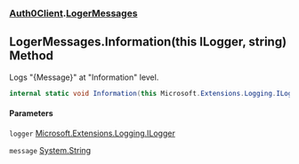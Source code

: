 ### [Auth0Client](../index.md 'Auth0Client').[LogerMessages](index.md 'Auth0Client\.LogerMessages')

## LogerMessages\.Information\(this ILogger, string\) Method

Logs "\{Message\}" at "Information" level\.

```csharp
internal static void Information(this Microsoft.Extensions.Logging.ILogger logger, string message);
```
#### Parameters

<a name='Auth0Client.LogerMessages.Information(thisMicrosoft.Extensions.Logging.ILogger,string).logger'></a>

`logger` [Microsoft\.Extensions\.Logging\.ILogger](https://learn.microsoft.com/en-us/dotnet/api/microsoft.extensions.logging.ilogger 'Microsoft\.Extensions\.Logging\.ILogger')

<a name='Auth0Client.LogerMessages.Information(thisMicrosoft.Extensions.Logging.ILogger,string).message'></a>

`message` [System\.String](https://learn.microsoft.com/en-us/dotnet/api/system.string 'System\.String')